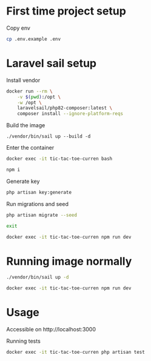 # First time project setup

Copy env

```bash
cp .env.example .env
```

# Laravel sail setup

Install vendor

```bash
docker run --rm \
    -v $(pwd):/opt \
    -w /opt \
    laravelsail/php82-composer:latest \
    composer install --ignore-platform-reqs
```

Build the image

```
./vendor/bin/sail up --build -d
```

Enter the container

```bash
docker exec -it tic-tac-toe-curren bash
```

```bash
npm i
```

Generate key

```bash
php artisan key:generate
```

Run migrations and seed

```bash
php artisan migrate --seed
```

```bash
exit
```

```bash
docker exec -it tic-tac-toe-curren npm run dev
```

# Running image normally

```bash
./vendor/bin/sail up -d
```

```bash
docker exec -it tic-tac-toe-curren npm run dev
```

# Usage

Accessible on http://localhost:3000

Running tests

```bash
docker exec -it tic-tac-toe-curren php artisan test
```
